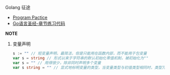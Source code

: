 Golang 征途

- [Program Pactice](https://github.com/Neras/golang-poker/tree/program-pactice)
- [Go语言圣经-章节练习代码](./gopl.io/)

**NOTE**
1. 变量声明
    ```go
    s := "" // 短变量声明，最简洁，但是只能用在函数内部，而不能用于包变量
    var s = string // 形式以来于字符串的默认初始化零值机制，被初始化为""
    var s = "" // 用得很少，除非同时声明多个变量
    var s string = "" // 显式地标明变量的类型，当变量类型与初值类型相同时，类型冗余，但如果两者类型不同，变量类型就必须了
    ```

